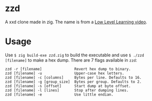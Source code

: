 # zzd
A xxd clone made in zig. The name is from a [Low Level Learning video](https://www.youtube.com/watch?v=pnnx1bkFXng).

# Usage
Use `$ zig build-exe zzd.zig` to build the executable and use `$ ./zzd [filename]` to make a hex dump. There are 7 flags available in `zzd`:
`````
zzd -r [filename]               Revert hex dump to binary.
zzd [filename] -u               Upper-case hex letters.
zzd [filename] -c [columns]     Bytes per line. Defaults to 16.
zzd [filename] -g [group_size]  Bytes per group. Defaults to 2.
zzd [filename] -s [offset]      Start dump at byte offset.
zzd [filename] -l [lines]       Stop after dumping lines.
zzd [filename] -e               Use little endian.
`````
